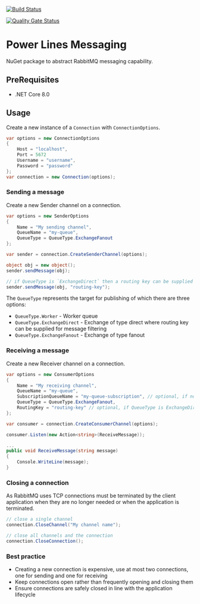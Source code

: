 [![Build Status](https://dev.azure.com/johnwatson484/John%20D%20Watson/_apis/build/status/Power%20Lines%20Messaging?branchName=main)](https://dev.azure.com/johnwatson484/John%20D%20Watson/_build/latest?definitionId=47&branchName=main)

[![Quality Gate Status](https://sonarcloud.io/api/project_badges/measure?project=johnwatson484_power-lines-messaging&metric=alert_status)](https://sonarcloud.io/dashboard?id=johnwatson484_power-lines-messaging)

# Power Lines Messaging
NuGet package to abstract RabbitMQ messaging capability.

## PreRequisites
- .NET Core 8.0

## Usage
Create a new instance of a `Connection` with `ConnectionOptions`.

```csharp
var options = new ConnectionOptions
{
    Host = "localhost",
    Port = 5672
    Username = "username",
    Password = "password"
};
var connection = new Connection(options);
```

### Sending a message
Create a new Sender channel on a connection.

```csharp
var options = new SenderOptions
{
    Name = "My sending channel",
    QueueName = "my-queue",
    QueueType = QueueType.ExchangeFanout
};

var sender = connection.CreateSenderChannel(options);

object obj = new object();
sender.sendMessage(obj);

// if QueueType is `ExchangeDirect` then a routing key can be supplied
sender.sendMessage(obj, "routing-key");
```

The `QueueType` represents the target for publishing of which there are three options:
- `QueueType.Worker` - Worker queue
- `QueueType.ExchangeDirect` - Exchange of type direct where routing key can be supplied for message filtering
- `QueueType.ExchangeFanout` - Exchange of type fanout

### Receiving a message
Create a new Receiver channel on a connection.

```csharp
var options = new ConsumerOptions
{
    Name = "My receiving channel",
    QueueName = "my-queue",
    SubscriptionQueueName = "my-queue-subscription", // optional, if not supplied a temporary auto delete subscription queue is added.
    QueueType = QueueType.ExchangeFanout,
    RoutingKey = "routing-key" // optional, if QueueType is ExchangeDirect and a routing key is needed for message filtering.
};

var consumer = connection.CreateConsumerChannel(options);

consumer.Listen(new Action<string>(ReceiveMessage));

...
public void ReceiveMessage(string message)
{
    Console.WriteLine(message);
}
```

### Closing a connection
As RabbitMQ uses TCP connections must be terminated by the client application when they are no longer needed or when the application is terminated.

```csharp
// close a single channel
connection.CloseChannel("My channel name");

// close all channels and the connection
connection.CloseConnection();
```

### Best practice
- Creating a new connection is expensive, use at most two connections, one for sending and one for receiving
- Keep connections open rather than frequently opening and closing them
- Ensure connections are safely closed in line with the application lifecycle
